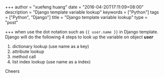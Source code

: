 +++
author = "xuefeng huang"
date = "2016-04-20T17:11:09+08:00"
description = "Django template variable lookup"
keywords = ["Python"]
tags = ["Python", "Django"]
title = "Django template variable lookup"
type = "post"

+++
when use the dot notation such as ```{{ user.name }}``` in Django template. Django will do the following 4 steps to look up the variable on object ***user***  
<ol>
    <li>dictionary lookup (use name as a key)</li>
    <li>attribute lookup</li>
    <li>method call</li>
    <li>list index lookup (use name as a index)</li>
</ol>
Cheers